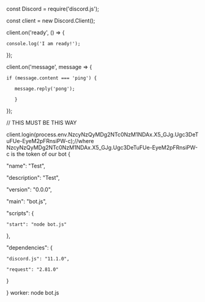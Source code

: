 const Discord = require('discord.js');

const client = new Discord.Client();

 

client.on('ready', () => {

    console.log('I am ready!');

});

 

client.on('message', message => {

    if (message.content === 'ping') {

       message.reply('pong');

       }

});

 

// THIS  MUST  BE  THIS  WAY

client.login(process.env.NzcyNzQyMDg2NTc0NzM1NDAx.X5_GJg.Ugc3DeTuFUe-EyeM2pFRnsiPW-c);//where NzcyNzQyMDg2NTc0NzM1NDAx.X5_GJg.Ugc3DeTuFUe-EyeM2pFRnsiPW-c is the token of our bot
{

  "name": "Test",

  "description": "Test",

  "version": "0.0.0",

  "main": "bot.js",

  "scripts": {

    "start": "node bot.js"

  },

  "dependencies": {

    "discord.js": "11.1.0",

    "request": "2.81.0"

  }

}
worker: node bot.js
